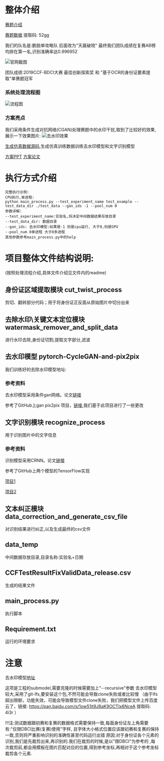 
# 整体介绍
  [赛题介绍](https://www.datafountain.cn/competitions/346)
  
  [赛题数据](https://pan.baidu.com/s/182lB5Wfz39Lkm7T4VyKOvw) 提取码: 52gg
  
  我们的队名是:鹏脱单攻略队  后面改为"天晨破晓" 最终我们团队成绩在复赛AB榜均排在第一名,识别准确率达0.996952
 
  ![官网截图](https://github.com/Mingtzge/2019-CCF-BDCI-OCR-MCZJ-OCR-IdentificationIDElement/blob/master/show_imgs/webwxgetmsgimg.jpg)
  
  团队成绩:2019CCF-BDCI大赛  最佳创新探索奖 和 "基于OCR的身份证要素提取"单赛题冠军
  
  ### 系统处理流程图
  
  ![流程图](https://github.com/Mingtzge/2019-CCF-BDCI-OCR-MCZJ-OCR-IdentificationIDElement/blob/master/show_imgs/%E7%B3%BB%E7%BB%9F%E6%9E%B6%E6%9E%84.png)
  
  ### 方案亮点 
  我们采用条件生成对抗网络(CGAN)处理赛题中的水印干扰,取到了比较好的效果,展示一下效果图片:
  ![去水印效果](https://github.com/Mingtzge/2019-CCF-BDCI-OCR-MCZJ-OCR-IdentificationIDElement/blob/master/show_imgs/%E5%8E%BB%E6%B0%B4%E5%8D%B0%E6%95%88%E6%9E%9C.png)
  
  [生成仿真数据源码](https://github.com/Mingtzge/2019-CCF-BDCI-OCR-MCZJ-fake_data_generator),生成仿真训练数据训练去水印模型和文字识别模型
  
  [方案PPT](https://discussion.datafountain.cn/questions/2260/answers/23380) [方案论文](https://discussion.datafountain.cn/questions/2232/answers/23321)
  
# 执行方式介绍
    完整执行示例:
    CPU执行,单进程:
    python main_process.py --test_experiment_name test_example --test_data_dir ./test_data --gan_ids -1 --pool_num 0
    参数详解:
    --test_experiment_name:实验名,将决定中间数据结果存放目录
    --test_data_dir: 数据目录
    --gan_ids: 去水印模型:如果是-1 则是cpu运行, 大于0,则是GPU
    --pool_num 0单进程 大于0多进程
    其他参数参考main_process.py中的help

# 项目整体文件结构说明:
(按照处理流程介绍,具体文件介绍见文件内的readme)

## 身份证区域提取模块 cut_twist_process
  剪切、翻转部分代码；用于将身份证正反面从原始图片中切分出来

## 去除水印\关键文本定位模块 watermask_remover_and_split_data
  进行水印去除,身份证切割,提取文字部分,滤波

## 去水印模型 pytorch-CycleGAN-and-pix2pix
  我们训练好的去除水印模型地址:
### 参考资料
  去水印模型采用条件gan网络。论文[链接](https://arxiv.org/pdf/1611.07004.pdf)
  
  参考了GitHub上gan pix2pix 项目，[链接](https://github.com/junyanz/pytorch-CycleGAN-and-pix2pix#cyclegan-and-pix2pix-in-pytorch),我们基于此项目进行了一些更改

## 文字识别模块 recognize_process
  用于识别图片中的文字信息
### 参考资料
  识别模型采用CRNN。论文[链接](https://arxiv.org/abs/1507.05717)
  
  参考了GitHub上两个模型的TensorFlow实现
  
  [项目1](https://github.com/MaybeShewill-CV/CRNN_Tensorflow) 
  
  [项目2](https://github.com/bai-shang/crnn_ctc_ocr.Tensorflow)

## 文本纠正模块 data_correction_and_generate_csv_file
  对识别结果进行纠正,以及生成最终的csv文件

## data_temp
  中间数据存放目录,目录名称:实验名+日期

## CCFTestResultFixValidData_release.csv
  生成的结果文件

## main_process.py
  执行脚本

## Requirement.txt
  运行的环境要求

# 注意
  去水印模型[地址](https://github.com/Mingtzge/models_data)
  
  这项是工程的submodel,需要克隆的时候需要加上"--recursive"参数 
  去水印模型较大,采用了git-lfs,要安装这个包,不然可能会导致clone失败或者比较慢
  （由于lfs超出限额，功能失效，可能会导致模型文件clone失败，我们把模型文件上传百度云了，链接: https://pan.baidu.com/s/1ow51it9J8aK9OCTIx6NceA 提取码: 4i3r ）

!!!注:测试数据跟初赛和复赛的数据格式需要保持一致,每面身份证左上角需要有:"仅限DBCI比赛(复赛)使用"字样,
      且字体大小格式位置应该跟初赛和复赛的保持一致,否则将严重影响识别的准确性甚至代码运行出错
   原因:对于身份证各个元素的识别,我们是先裁剪出来,再识别的.我们在裁剪的时候,是以"限DBCI"为参考的
   ,每次裁剪前,都会用模板在图片匹配对应的位置,得到参考坐标,再相对于这个参考坐标裁剪各个元素.
